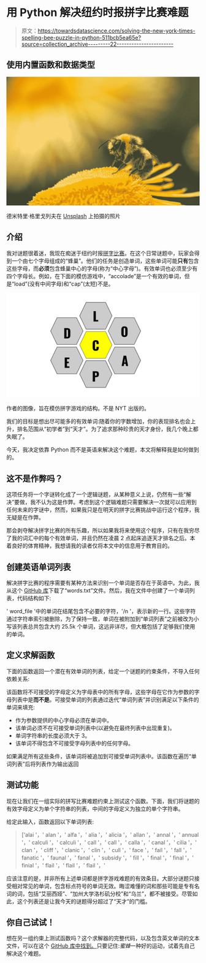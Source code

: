 # 用 Python 解决纽约时报拼字比赛难题

> 原文：<https://towardsdatascience.com/solving-the-new-york-times-spelling-bee-puzzle-in-python-511bcb5ea65e?source=collection_archive---------22----------------------->

## 使用内置函数和数据类型

![](img/3c6f76378e029b82c0a577fd28965963.png)

德米特里·格里戈列夫在 [Unsplash](https://unsplash.com/s/photos/bee?utm_source=unsplash&utm_medium=referral&utm_content=creditCopyText) 上拍摄的照片

## 介绍

我对谜题很着迷，我现在痴迷于纽约时报[拼字比赛](https://www.nytimes.com/puzzles/spelling-bee)。在这个日常谜题中，玩家会得到一个由七个字母组成的“蜂巢”。他们的任务是创造单词，这些单词可能**只有**包含这些字母，而**必须**包含蜂巢中心的字母(称为“中心字母”)。有效单词也必须至少有四个字母长。例如，在下面的模仿游戏中，“accolade”是一个有效的单词，但是“load”(没有中间字母)和“cap”(太短)不是。

![](img/63f7df2613565b3f54ca3a2d36efa7f6.png)

作者的图像，旨在模仿拼字游戏的结构。不是 NYT 出版的。

我们的目标是想出尽可能多的有效单词:随着你的字数增加，你的表现排名也会上升，排名范围从“初学者”到“天才”。为了追求那种珍贵的天才身份，我几个晚上都失眠了。

今天，我决定依靠 Python 而不是英语来解决这个难题，本文将解释我是如何做到的。

## 这不是作弊吗？

这项任务将一个字谜转化成了一个逻辑谜题，从某种意义上说，仍然有一些“解决”要做，我不认为这是作弊。考虑到这个逻辑难题只需要解决一次就可以应用到任何未来的字谜中，然而，如果我只是在明天的拼字比赛挑战中运行这个程序，我无疑是在作弊。

那会剥夺解决拼字比赛的所有乐趣，所以如果我将来使用这个程序，只有在我穷尽了我的词汇中的每个有效单词，并且仍然在凌晨 2 点起床追逐天才排名之后。本着良好的体育精神，我想请我的读者仅将本文中的信息用于教育目的。

## 创建英语单词列表

解决拼字比赛的程序需要有某种方法来识别一个单词是否存在于英语中。为此，我从这个 [GitHub 库](https://github.com/dwyl/english-words)下载了“words.txt”文件。然后，我在文件中创建了一个单词列表，代码结构如下:

' word_file '中的单词在结尾包含不必要的字符，'/n '，表示新的一行。这些字符通过字符串索引被删除，为了保持一致，单词在被附加到“单词列表”之前被改为小写该列表总共包含大约 25.5k 个单词，这远非详尽，但大概包括了足够我们使用的单词。

## 定义求解函数

下面的函数返回一个潜在有效单词的列表，给定一个谜题的约束条件，不导入任何依赖关系:

该函数将不可接受的字母定义为字母表中的所有字母，这些字母在它作为参数的字母列表中是**而不是**。可接受单词的列表通过迭代“单词列表”并识别满足以下条件的单词来填充:

*   作为参数提供的中心字母必须在单词中。
*   该单词必须不在可接受单词列表中(以避免在最终列表中出现重复)。
*   单词字符串的长度必须大于 3。
*   该单词不得包含不可接受字母列表中的任何字母。

如果满足所有这些条件，该单词将被追加到可接受单词列表中。该函数在遍历“单词列表”后将列表作为输出返回

## 测试功能

现在让我们在一组实际的拼写比赛难题约束上测试这个函数。下面，我们将谜题的有效字母定义为单个字符串的列表，中间的字母定义为独立的单个字符串。

给定此输入，函数返回以下单词列表:

> ['alai '，' alan '，' alfa '，' alia '，' alicia '，' allan '，' annal '，' annual '，' calculi '，' calculi '，' call '，' call '，' calla '，' canal '，' cilia '，' clan '，' cliff '，' clanic '，' clin '，' cull '，' face '，' fail '，' fall '，' fanatic '，' faunal '，' fanal '，' subsidy '，' fill '，' final '，' final '，' finial '，' flail '，' flail '，' flail '，'

应该注意的是，并非所有上述单词都是拼字游戏难题的有效条目。大部分谜题只接受相对常见的单词，包含标点符号的单词无效。晦涩难懂的词和那些可能是专有名词的词，包括“艾丽西娅”、“加州大学洛杉矶分校”和“乌兰”，都不被接受。尽管如此，这个列表还是让我今天的谜题得分超过了“天才”的门槛。

## 你自己试试！

想在另一组约束上测试函数吗？这个求解器的完整代码，以及包含英文单词的文本文件，可以在这个 [GitHub 库中找到。](https://github.com/AvonleaFisher/NYT-Spelling-Bee-Solver-Function)只要记住:*蜜蜂*一种好的运动，试着先自己解决这个难题。